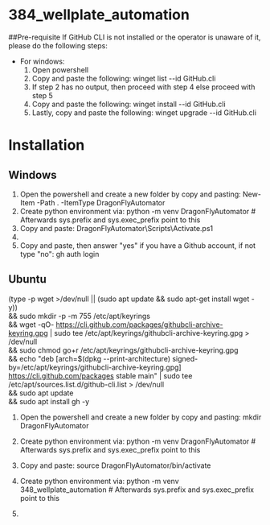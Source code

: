 # 384_wellplate_automation

##Pre-requisite
If GitHub CLI is not installed or the operator is unaware of it, please do the following steps:
- For windows:
  1. Open powershell
  2. Copy and paste the following: winget list --id GitHub.cli
  3. If step 2 has no output, then proceed with step 4 else proceed with step 5
  4. Copy and paste the following: winget install --id GitHub.cli
  5. Lastly, copy and paste the following: winget upgrade --id GitHub.cli

# Installation
## Windows
1. Open the powershell and create a new folder by copy and pasting: New-Item -Path . -ItemType DragonFlyAutomator
5. Create python environment via: python -m venv DragonFlyAutomator  # Afterwards sys.prefix and sys.exec_prefix point to this
5. Copy and paste: DragonFlyAutomator\Scripts\Activate.ps1
6. 
4. Copy and paste, then answer "yes" if you have a Github account, if not type "no": gh auth login
## Ubuntu
(type -p wget >/dev/null || (sudo apt update && sudo apt-get install wget -y)) \
&& sudo mkdir -p -m 755 /etc/apt/keyrings \
&& wget -qO- https://cli.github.com/packages/githubcli-archive-keyring.gpg | sudo tee /etc/apt/keyrings/githubcli-archive-keyring.gpg > /dev/null \
&& sudo chmod go+r /etc/apt/keyrings/githubcli-archive-keyring.gpg \
&& echo "deb [arch=$(dpkg --print-architecture) signed-by=/etc/apt/keyrings/githubcli-archive-keyring.gpg] https://cli.github.com/packages stable main" | sudo tee /etc/apt/sources.list.d/github-cli.list > /dev/null \
&& sudo apt update \
&& sudo apt install gh -y


1. Open the powershell and create a new folder by copy and pasting: mkdir  DragonFlyAutomator
5. Create python environment via: python -m venv DragonFlyAutomator  # Afterwards sys.prefix and sys.exec_prefix point to this
5. Copy and paste: source DragonFlyAutomator/bin/activate

4. Create python environment via: python -m venv 348_wellplate_automation  # Afterwards sys.prefix and sys.exec_prefix point to this
5. 

